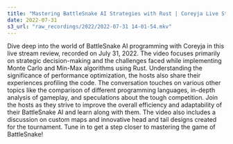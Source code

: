 ```yaml
---
title: "Mastering BattleSnake AI Strategies with Rust | Coreyja Live Stream Review"
date: 2022-07-31
s3_url: "raw_recordings/2022/2022-07-31 14-01-54.mkv"
---
```


Dive deep into the world of BattleSnake AI programming with Coreyja in this live stream review, recorded on July 31, 2022. The video focuses primarily on strategic decision-making and the challenges faced while implementing Monte Carlo and Min-Max algorithms using Rust. Understanding the significance of performance optimization, the hosts also share their experiences profiling the code. The conversation touches on various other topics like the comparison of different programming languages, in-depth analysis of gameplay, and speculations about the tough competition. Join the hosts as they strive to improve the overall efficiency and adaptability of their BattleSnake AI and learn along with them. The video also includes a discussion on custom maps and innovative head and tail designs created for the tournament. Tune in to get a step closer to mastering the game of BattleSnake!

